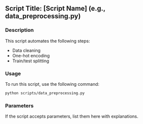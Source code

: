 ## Script Title: [Script Name] (e.g., data_preprocessing.py)

### Description
This script automates the following steps:
- Data cleaning
- One-hot encoding
- Train/test splitting

### Usage
To run this script, use the following command:
```bash
python scripts/data_preprocessing.py
```

### Parameters
If the script accepts parameters, list them here with explanations.